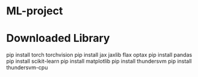 # ML-project

# Downloaded Library
pip install torch torchvision
pip install jax jaxlib flax optax
pip install pandas
pip install scikit-learn
pip install matplotlib
pip install thundersvm
pip install thundersvm-cpu
